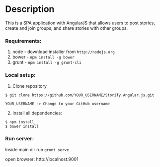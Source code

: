 # Description
This is a SPA application with AngularJS that allows users to post stories, create and join groups, and share stories with other groups.

### Requirements:
1. node - download installer from `http://nodejs.org`
2. bower - `npm install -g bower`
3. grunt - `npm install -g grunt-cli`

### Local setup:
1. Clone repository 
```
$ git clone https://github.com/YOUR_USERNAME/Storify.Angular.js.git

YOUR_USERNAME -> Change to your GitHub username
```
2. Install all dependencies:
```
$ npm install
$ bower install
```

### Run server:
Inside main dir run `grunt serve`

open browser: http://localhost:9001
